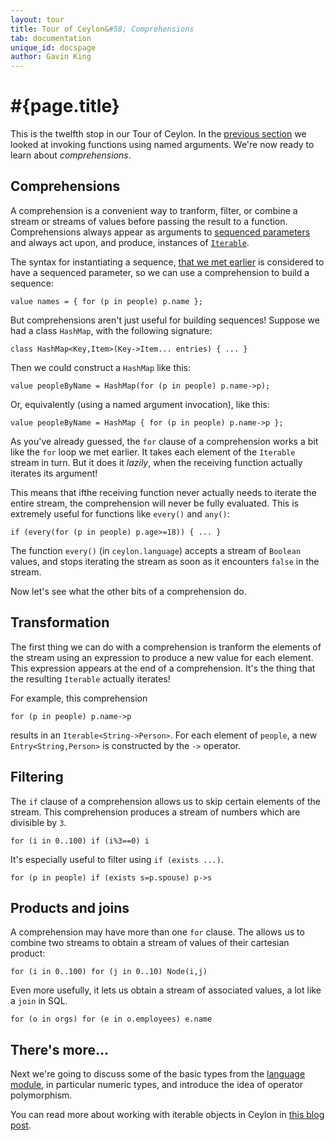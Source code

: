 ```yaml
---
layout: tour
title: Tour of Ceylon&#58; Comprehensions
tab: documentation
unique_id: docspage
author: Gavin King
---
```


# #{page.title}

This is the twelfth stop in our Tour of Ceylon. In the 
[previous section](../named-arguments) we looked at invoking functions 
using named arguments. We're now ready to learn about _comprehensions_.


## Comprehensions

A comprehension is a convenient way to tranform, filter, or combine a
stream or streams of values before passing the result to a function.
Comprehensions always appear as arguments to 
[sequenced parameters](../named-arguments/#sequenced_parameters)
and always act upon, and produce, instances of 
[`Iterable`](#{site.urls.apidoc_current}/ceylon/language/interface_Iterable.html).

The syntax for instantiating a sequence, [that we met earlier](../sequences#sequence_syntax_sugar)
is considered to have a sequenced parameter, so we can use a comprehension
to build a sequence:

    value names = { for (p in people) p.name }; 

But comprehensions aren't just useful for building sequences! Suppose 
we had a class `HashMap`, with the following signature:

    class HashMap<Key,Item>(Key->Item... entries) { ... }

Then we could construct a `HashMap` like this:

    value peopleByName = HashMap(for (p in people) p.name->p);

Or, equivalently (using a named argument invocation), like this:

    value peopleByName = HashMap { for (p in people) p.name->p };

As you've already guessed, the `for` clause of a comprehension works
a bit like the `for` loop we met earlier. It takes each element of
the `Iterable` stream in turn. But it does it _lazily_, when the 
receiving function actually iterates its argument!

This means that ifthe receiving function never actually needs to 
iterate the entire stream, the comprehension will never be fully 
evaluated. This is extremely useful for functions like `every()` and
`any()`:

    if (every(for (p in people) p.age>=18)) { ... }

The function `every()` (in `ceylon.language`) accepts a stream of
`Boolean` values, and stops iterating the stream as soon as it 
encounters `false` in the stream. 

Now let's see what the other bits of a comprehension do.

## Transformation

The first thing we can do with a comprehension is tranform the
elements of the stream using an expression to produce a new value
for each element. This expression appears at the end of a 
comprehension. It's the thing that the resulting `Iterable` actually
iterates!

For example, this comprehension 

    for (p in people) p.name->p

results in an `Iterable<String->Person>`. For each element of `people`,
a new `Entry<String,Person>` is constructed by the `->` operator.

## Filtering

The `if` clause of a comprehension allows us to skip certain elements
of the stream. This comprehension produces a stream of numbers which
are divisible by `3`.

    for (i in 0..100) if (i%3==0) i

It's especially useful to filter using `if (exists ...)`.

    for (p in people) if (exists s=p.spouse) p->s

## Products and joins

A comprehension may have more than one `for` clause. The allows us
to combine two streams to obtain a stream of values of their cartesian 
product:

    for (i in 0..100) for (j in 0..10) Node(i,j)

Even more usefully, it lets us obtain a stream of associated values,
a lot like a `join` in SQL.

    for (o in orgs) for (e in o.employees) e.name

## There's more...

Next we're going to discuss some of the basic types from the 
[language module](../language-module), in particular numeric types, and 
introduce the idea of operator polymorphism.

You can read more about working with iterable objects in Ceylon in
[this blog post](/blog/2012/07/12/tricks-with-iterable).


